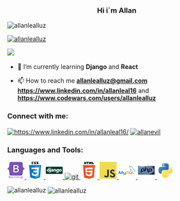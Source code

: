 <h3 align="center">Hi i´m Allan</h3>

<p align="left"> <img src="https://komarev.com/ghpvc/?username=allanlealluz&label=Profile%20views&color=0e75b6&style=flat" alt="allanlealluz" /> </p>

<p align="left"> <a href="https://github.com/ryo-ma/github-profile-trophy"><img src="https://github-profile-trophy.vercel.app/?username=allanlealluz" alt="allanlealluz" /></a></p>
<p align="left"> <img src="https://www.codewars.com/users/allanlealluz/badges/large"></p>

- 🌱 I’m currently learning **Django** and **React**

- 📫 How to reach me **allanlealluz@gmail.com**  **https://www.linkedin.com/in/allanleal16** and **https://www.codewars.com/users/allanlealluz**

<h3 align="left">Connect with me:</h3>
<p align="left">
<a href="https://linkedin.com/in/https://www.linkedin.com/in/allanleal16/" target="blank"><img align="center" src="https://raw.githubusercontent.com/rahuldkjain/github-profile-readme-generator/master/src/images/icons/Social/linked-in-alt.svg" alt="https://www.linkedin.com/in/allanleal16/" height="30" width="40" /></a>
<a href="https://instagram.com/allanevil" target="blank"><img align="center" src="https://raw.githubusercontent.com/rahuldkjain/github-profile-readme-generator/master/src/images/icons/Social/instagram.svg" alt="allanevil" height="30" width="40" /></a>
</p>

<h3 align="left">Languages and Tools:</h3>
<p align="left"> <a href="https://getbootstrap.com" target="_blank"> <img src="https://raw.githubusercontent.com/devicons/devicon/master/icons/bootstrap/bootstrap-plain-wordmark.svg" alt="bootstrap" width="40" height="40"/> </a> <a href="https://www.w3schools.com/css/" target="_blank"> <img src="https://raw.githubusercontent.com/devicons/devicon/master/icons/css3/css3-original-wordmark.svg" alt="css3" width="40" height="40"/> </a> <a href="https://www.djangoproject.com/" target="_blank"> <img src="https://raw.githubusercontent.com/devicons/devicon/master/icons/django/django-original.svg" alt="django" width="40" height="40"/> </a> <a href="https://git-scm.com/" target="_blank"> <img src="https://www.vectorlogo.zone/logos/git-scm/git-scm-icon.svg" alt="git" width="40" height="40"/> </a> <a href="https://www.w3.org/html/" target="_blank"> <img src="https://raw.githubusercontent.com/devicons/devicon/master/icons/html5/html5-original-wordmark.svg" alt="html5" width="40" height="40"/> </a> <a href="https://developer.mozilla.org/en-US/docs/Web/JavaScript" target="_blank"> <img src="https://raw.githubusercontent.com/devicons/devicon/master/icons/javascript/javascript-original.svg" alt="javascript" width="40" height="40"/> </a> <a href="https://www.mysql.com/" target="_blank"> <img src="https://raw.githubusercontent.com/devicons/devicon/master/icons/mysql/mysql-original-wordmark.svg" alt="mysql" width="40" height="40"/> </a> <a href="https://www.php.net" target="_blank"> <img src="https://raw.githubusercontent.com/devicons/devicon/master/icons/php/php-original.svg" alt="php" width="40" height="40"/> </a> <a href="https://www.python.org" target="_blank"> <img src="https://raw.githubusercontent.com/devicons/devicon/master/icons/python/python-original.svg" alt="python" width="40" height="40"/> </a> </p>

<p><img align="left" src="https://github-readme-stats.vercel.app/api/top-langs?username=allanlealluz&show_icons=true&locale=en&layout=compact" alt="allanlealluz" /></p>

<p>&nbsp;<img align="center" src="https://github-readme-stats.vercel.app/api?username=allanlealluz&show_icons=true&locale=en" alt="allanlealluz" /></p>

